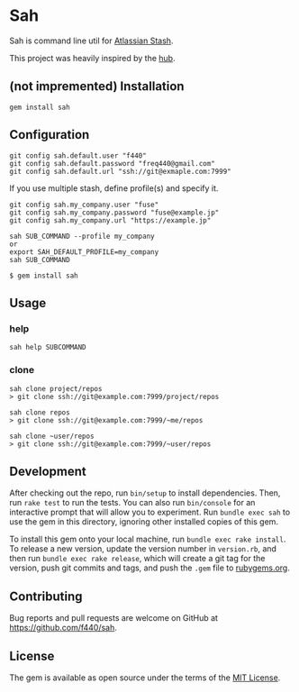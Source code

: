 # Sah

Sah is command line util for [Atlassian Stash](https://www.atlassian.com/software/stash).

This project was heavily inspired by the [hub](https://hub.github.com/).

## (not impremented) Installation

    gem install sah

## Configuration

    git config sah.default.user "f440"
    git config sah.default.password "freq440@gmail.com"
    git config sah.default.url "ssh://git@exmaple.com:7999"

If you use multiple stash, define profile(s) and specify it.

    git config sah.my_company.user "fuse"
    git config sah.my_company.password "fuse@example.jp"
    git config sah.my_company.url "https://example.jp"

    sah SUB_COMMAND --profile my_company
    or
    export SAH_DEFAULT_PROFILE=my_company
    sah SUB_COMMAND

    $ gem install sah

## Usage

### help

    sah help SUBCOMMAND

### clone

    sah clone project/repos
    > git clone ssh://git@example.com:7999/project/repos

    sah clone repos
    > git clone ssh://git@example.com:7999/~me/repos

    sah clone ~user/repos
    > git clone ssh://git@example.com:7999/~user/repos

## Development

After checking out the repo, run `bin/setup` to install dependencies. Then, run `rake test` to run the tests. You can also run `bin/console` for an interactive prompt that will allow you to experiment. Run `bundle exec sah` to use the gem in this directory, ignoring other installed copies of this gem.

To install this gem onto your local machine, run `bundle exec rake install`. To release a new version, update the version number in `version.rb`, and then run `bundle exec rake release`, which will create a git tag for the version, push git commits and tags, and push the `.gem` file to [rubygems.org](https://rubygems.org).

## Contributing

Bug reports and pull requests are welcome on GitHub at https://github.com/f440/sah.

## License

The gem is available as open source under the terms of the [MIT License](http://opensource.org/licenses/MIT).

